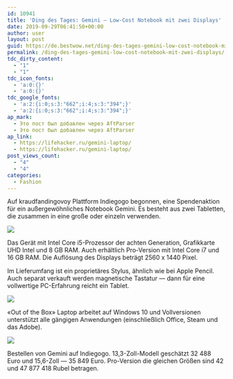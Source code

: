 ```yaml
---
id: 10941
title: 'Ding des Tages: Gemini — Low-Cost Notebook mit zwei Displays'
date: 2019-09-29T06:41:50+00:00
author: user
layout: post
guid: https://de.bestwow.net/ding-des-tages-gemini-low-cost-notebook-mit-zwei-displays/
permalink: /ding-des-tages-gemini-low-cost-notebook-mit-zwei-displays/
tdc_dirty_content:
  - "1"
  - "1"
tdc_icon_fonts:
  - 'a:0:{}'
  - 'a:0:{}'
tdc_google_fonts:
  - 'a:2:{i:0;s:3:"662";i:4;s:3:"394";}'
  - 'a:2:{i:0;s:3:"662";i:4;s:3:"394";}'
ap_mark:
  - Это пост был добавлен через AftParser
  - Это пост был добавлен через AftParser
ap_link:
  - https://lifehacker.ru/gemini-laptop/
  - https://lifehacker.ru/gemini-laptop/
post_views_count:
  - "4"
  - "4"
categories:
  - Fashion
---
```

Auf kraudfandingovoy Plattform Indiegogo begonnen, eine Spendenaktion für ein außergewöhnliches Notebook Gemini. Es besteht aus zwei Tabletten, die zusammen in eine große oder einzeln verwenden.

![](https://de.bestwow.net/wp-content/uploads/2019/09/shtuka-dnya-gemini-byudzhetnyy-noutbuk-s-dvumya-displeyami-1.png) 

Das Gerät mit Intel Core i5-Prozessor der achten Generation, Grafikkarte UHD Intel und 8 GB RAM. Auch erhältlich Pro-Version mit Intel Core i7 und 16 GB RAM. Die Auflösung des Displays beträgt 2560 x 1440 Pixel.</p> 

Im Lieferumfang ist ein proprietäres Stylus, ähnlich wie bei Apple Pencil. Auch separat verkauft werden magnetische Tastatur — dann für eine vollwertige PC-Erfahrung reicht ein Tablet.

![](https://de.bestwow.net/wp-content/uploads/2019/09/shtuka-dnya-gemini-byudzhetnyy-noutbuk-s-dvumya-displeyami-2.jpeg) 

«Out of the Box» Laptop arbeitet auf Windows 10 und Vollversionen unterstützt alle gängigen Anwendungen (einschließlich Office, Steam und das Adobe).

![](https://de.bestwow.net/wp-content/uploads/2019/09/shtuka-dnya-gemini-byudzhetnyy-noutbuk-s-dvumya-displeyami-3.jpeg) 

Bestellen von Gemini auf Indiegogo. 13,3-Zoll-Modell geschätzt 32 488 Euro und 15,6-Zoll — 35 849 Euro. Pro-Version die gleichen Größen sind 42 und 47 877 418 Rubel betragen.